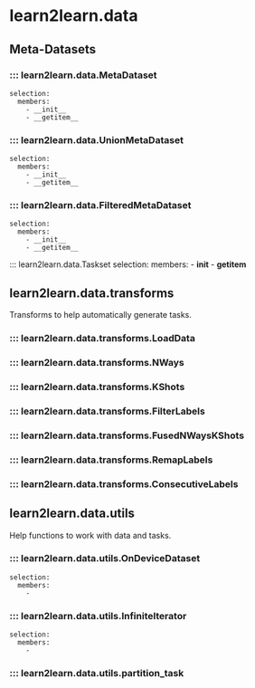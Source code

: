 
# learn2learn.data

## Meta-Datasets

### ::: learn2learn.data.MetaDataset
    selection:
      members:
        - __init__
        - __getitem__

### ::: learn2learn.data.UnionMetaDataset
    selection:
      members:
        - __init__
        - __getitem__

### ::: learn2learn.data.FilteredMetaDataset
    selection:
      members:
        - __init__
        - __getitem__

::: learn2learn.data.Taskset
    selection:
      members:
        - __init__
        - __getitem__


## learn2learn.data.transforms

Transforms to help automatically generate tasks.

### ::: learn2learn.data.transforms.LoadData

### ::: learn2learn.data.transforms.NWays

### ::: learn2learn.data.transforms.KShots

### ::: learn2learn.data.transforms.FilterLabels

### ::: learn2learn.data.transforms.FusedNWaysKShots

### ::: learn2learn.data.transforms.RemapLabels

### ::: learn2learn.data.transforms.ConsecutiveLabels

## learn2learn.data.utils

Help functions to work with data and tasks.


### ::: learn2learn.data.utils.OnDeviceDataset
    selection:
      members:
        -

### ::: learn2learn.data.utils.InfiniteIterator
    selection:
      members:
        -

### ::: learn2learn.data.utils.partition_task
